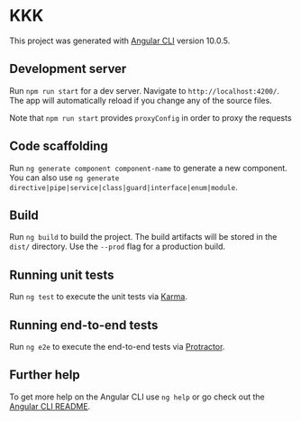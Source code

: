 # KKK

This project was generated with [Angular CLI](https://github.com/angular/angular-cli) version 10.0.5.

## Development server

Run `npm run start` for a dev server. Navigate to `http://localhost:4200/`. The app will automatically reload if you change any of the source files.

Note that `npm run start` provides `proxyConfig` in order to proxy the requests

## Code scaffolding

Run `ng generate component component-name` to generate a new component. You can also use `ng generate directive|pipe|service|class|guard|interface|enum|module`.

## Build

Run `ng build` to build the project. The build artifacts will be stored in the `dist/` directory. Use the `--prod` flag for a production build.

## Running unit tests

Run `ng test` to execute the unit tests via [Karma](https://karma-runner.github.io).

## Running end-to-end tests

Run `ng e2e` to execute the end-to-end tests via [Protractor](http://www.protractortest.org/).

## Further help

To get more help on the Angular CLI use `ng help` or go check out the [Angular CLI README](https://github.com/angular/angular-cli/blob/master/README.md).
